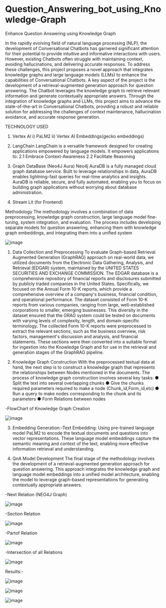 # Question_Answering_bot_using_Knowledge-Graph
Enhance Question Answering using Knowledge Graph

In the rapidly evolving field of natural language processing (NLP), the development of Conversational Chatbots has garnered significant attention for their potential to provide intuitive and informative interactions with users. However, existing Chatbots often struggle with maintaining context, avoiding hallucinations, and delivering accurate responses. To address these challenges, this project proposes a novel approach that integrates knowledge graphs and large language models (LLMs) to enhance the capabilities of Conversational Chatbots. A key aspect of the project is the development of a retrieval-augmented generation approach for question answering. The Chatbot leverages the knowledge graph to retrieve relevant information and generate contextually appropriate answers. Through the integration of knowledge graphs and LLMs, this project aims to advance the state-of-the-art in Conversational Chatbots, providing a robust and reliable solution for addressing the challenges of context maintenance, hallucination avoidance, and accurate response generation.

TECHNOLOGY USED
1) Vertex AI
i) PaLM2
ii) Vertex AI Embeddings(gecko embeddings)

2) LangChain
LangChain is a versatile framework designed for creating applications empowered by language models. It empowers applications to:
  2.1 Embrace Context-Awareness
  2.2 Facilitate Reasoning

3) Graph DataBase (Neo4J Aura)
Neo4j AuraDB is a fully managed cloud graph database service. Built to leverage relationships in data, AuraDB enables lightning-fast queries for real-time analytics and insights. AuraDB is reliable, secure, and fully automated, enabling you to focus on building graph applications without worrying about database administration.

4) Stream Lit (for Frontend)

   
Methodology
The methodology involves a combination of data preprocessing, knowledge graph construction, large language model fine-tuning, system integration, and evaluation. The process includes developing separate models for question answering, enhancing them with knowledge graph embeddings, and integrating them into a unified system

![image](https://github.com/Rishi0707/Question_Answering_bot_using_Knowledge-Graph/assets/113228616/4dcf2cb9-703b-495a-bf9c-707d96e9724b)

1) Data Collection and Preprocessing
To evaluate Graph-based Retrieval Augmented Generation (GraphRAG) approach on real-world data, we utilized documents from the Electronic Data Gathering, Analysis, and Retrieval (EDGAR) system, maintained by the UNITED STATES SECURITIES AND EXCHANGE COMMISSION.
The EDGAR database is a comprehensive repository of financial reports and disclosures submitted by publicly traded companies in the United States. Specifically, we focused on the Annual Form 10-K reports, which provide a comprehensive overview of a company's business, financial condition, and operational performance.
The dataset consisted of Form 10-K reports from various companies, ranging from large, well-established corporations to smaller, emerging businesses. This diversity in the dataset ensured that the GRAG system could be tested on documents with varying levels of complexity, length, and domain-specific terminology.
The collected Form 10-K reports were preprocessed to extract the relevant sections, such as the business overview, risk factors, management's discussion and analysis, and financial statements. These sections were then converted into a suitable format for ingestion into the Knowledge Graph and for use in the retrieval and generation stages of the GraphRAG pipeline.

2) Knowledge Graph Construction
With the preprocessed textual data at hand, the next step is to construct a knowledge graph that represents the relationships between Nodes mentioned in the documents. The process of knowledge graph construction involves several key tasks:
●	Split the text into several overlapping chunks
●	Give the chunks required parameters required to make a node (Chunk_id,Form_id,etc)
●	Run a query to make nodes corresponding to the chunk and its parameters
●	Form Relations between nodes 

-FlowChart of Knowledge Graph Creation

![image](https://github.com/Rishi0707/Question_Answering_bot_using_Knowledge-Graph/assets/113228616/5635c139-a660-4ee0-846b-39d9b961ea9a)

3) Embedding Generation:-Text Embedding: Using pre-trained language model PaLM2 to encode the textual documents and questions into vector representations. These language model embeddings capture the semantic meaning and context of the text, enabling more effective information retrieval and understanding.

4) QnA Model Development
The final stage of the methodology involves the development of a retrieval-augmented generation approach for question answering. This approach integrates the knowledge graph and language model embeddings into a unified model architecture, enabling the model to leverage graph-based representations for generating contextually appropriate answers.


-Next Relation (NEO4J Graph)

![image](https://github.com/Rishi0707/Question_Answering_bot_using_Knowledge-Graph/assets/113228616/402b1711-035d-47d2-8dca-4fb0b5258e42)

-Section Relation

![image](https://github.com/Rishi0707/Question_Answering_bot_using_Knowledge-Graph/assets/113228616/f6f061e5-0dd7-4d51-ac3f-ca639e52c953)

-Partof Relation

![image](https://github.com/Rishi0707/Question_Answering_bot_using_Knowledge-Graph/assets/113228616/f6936380-7f65-4c95-ae6a-42be8e9f124e)

-Intersection of all Relations

![image](https://github.com/Rishi0707/Question_Answering_bot_using_Knowledge-Graph/assets/113228616/697e4c37-e2e8-4f23-a6bd-4b68ec712e2c)


Results:-


![image](https://github.com/Rishi0707/Question_Answering_bot_using_Knowledge-Graph/assets/113228616/b09027ab-a4bb-4d05-afb1-745915520aba)

![image](https://github.com/Rishi0707/Question_Answering_bot_using_Knowledge-Graph/assets/113228616/9fcd838d-3b5f-40e0-9c0d-89e4c29108db)

![image](https://github.com/Rishi0707/Question_Answering_bot_using_Knowledge-Graph/assets/113228616/59328db8-483b-4fc8-ade7-e4e703b13826)






